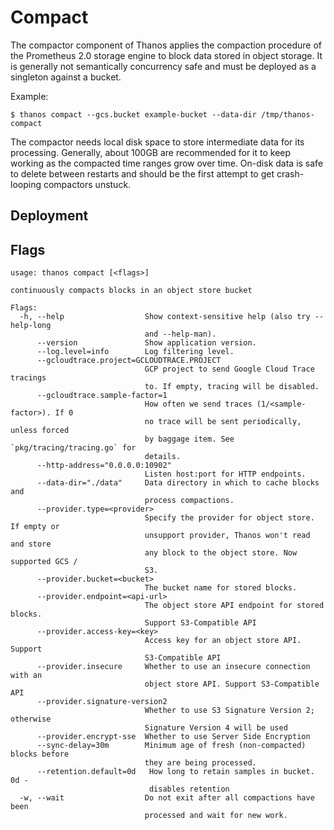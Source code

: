 # Compact

The compactor component of Thanos applies the compaction procedure of the Prometheus 2.0 storage engine to block data stored in object storage.
It is generally not semantically concurrency safe and must be deployed as a singleton against a bucket.

Example:

```
$ thanos compact --gcs.bucket example-bucket --data-dir /tmp/thanos-compact
```

The compactor needs local disk space to store intermediate data for its processing. Generally, about 100GB are recommended for it to keep working as the compacted time ranges grow over time.
On-disk data is safe to delete between restarts and should be the first attempt to get crash-looping compactors unstuck.

## Deployment

## Flags

[embedmd]:# (flags/compact.txt $)
```$
usage: thanos compact [<flags>]

continuously compacts blocks in an object store bucket

Flags:
  -h, --help                  Show context-sensitive help (also try --help-long
                              and --help-man).
      --version               Show application version.
      --log.level=info        Log filtering level.
      --gcloudtrace.project=GCLOUDTRACE.PROJECT  
                              GCP project to send Google Cloud Trace tracings
                              to. If empty, tracing will be disabled.
      --gcloudtrace.sample-factor=1  
                              How often we send traces (1/<sample-factor>). If 0
                              no trace will be sent periodically, unless forced
                              by baggage item. See `pkg/tracing/tracing.go` for
                              details.
      --http-address="0.0.0.0:10902"  
                              Listen host:port for HTTP endpoints.
      --data-dir="./data"     Data directory in which to cache blocks and
                              process compactions.
      --provider.type=<provider>  
                              Specify the provider for object store. If empty or
                              unsupport provider, Thanos won't read and store
                              any block to the object store. Now supported GCS /
                              S3.
      --provider.bucket=<bucket>  
                              The bucket name for stored blocks.
      --provider.endpoint=<api-url>  
                              The object store API endpoint for stored blocks.
                              Support S3-Compatible API
      --provider.access-key=<key>  
                              Access key for an object store API. Support
                              S3-Compatible API
      --provider.insecure     Whether to use an insecure connection with an
                              object store API. Support S3-Compatible API
      --provider.signature-version2  
                              Whether to use S3 Signature Version 2; otherwise
                              Signature Version 4 will be used
      --provider.encrypt-sse  Whether to use Server Side Encryption
      --sync-delay=30m        Minimum age of fresh (non-compacted) blocks before
                              they are being processed.
      --retention.default=0d   How long to retain samples in bucket. 0d -
                               disables retention
  -w, --wait                  Do not exit after all compactions have been
                              processed and wait for new work.

```
